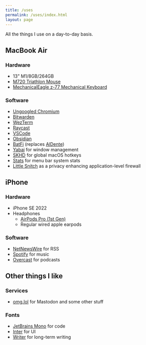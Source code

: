 ```yaml
---
title: /uses
permalink: /uses/index.html
layout: page
---
```


All the things I use on a day-to-day basis.

## MacBook Air

### Hardware

- 13" M1/8GB/264GB
- [M720 Triathlon Mouse](https://www.logitech.com/en-us/products/mice/m720-triathlon.html)
- [MechanicalEagle z-77 Mechanical Keyboard](https://www.amazon.com/Element-Mechanical-Programable-Keyboard-Anti-Ghosting/dp/B0746JF9PH/ref=sr_1_4?crid=1INVFTI32S5E1&dib=eyJ2IjoiMSJ9.c2Fq54zo2d2zS98FTTYNg4D6I99GYhv8iQ_KrATDqoyRF59BMyr_8BDeZTV9v8I-.S6RXT6pZOqdbryXE04fhi7Tea_UwJVs_up330qPIl80&dib_tag=se&keywords=mechanical+eagle+z-77&qid=1709092229&sprefix=mechanicaleagle+%2Caps%2C181&sr=8-4)

### Software

- [Ungoogled Chromium](https://github.com/ungoogled-software/ungoogled-chromium)
- [Bitwarden](https://bitwarden.com)
- [WezTerm](https://wezfurlong.org/wezterm/index.html)
- [Raycast](https://www.raycast.com/)
- [VSCode](https://code.visualstudio.com/)
- [Obsidian](https://obsidian.md/)
- [BatFi](https://micropixels.software/apps/batfi) (replaces [AlDente](https://apphousekitchen.com/))
- [Yabai](https://github.com/koekeishiya/yabai) for window management
- [SKHD](https://github.com/koekeishiya/skhd) for global macOS hotkeys
- [Stats](https://github.com/exelban/stats) for menu bar system stats
- [Little Snitch](https://www.obdev.at/products/littlesnitch) as a privacy enhancing application-level firewall

## iPhone

### Hardware

- iPhone SE 2022
- Headphones
  - [AirPods Pro (1st Gen)](https://www.amazon.com/Apple-MLWK3AM-A-AirPods-Pro/dp/B09JQMJHXY)
  - Regular wired apple earpods

### Software

- [NetNewsWire](https://netnewswire.com/) for RSS
- [Spotify](https://spotify.com) for music
- [Overcast](https://overcast.fm/) for podcasts

## Other things I like

### Services

- [omg.lol](https://omg.lol) for Mastodon and some other stuff

### Fonts

- [JetBrains Mono](https://www.jetbrains.com/lp/mono/) for code
- [Inter](https://rsms.me/inter/) for UI
- [Writer](https://github.com/tonsky/font-writer) for long-term writing
